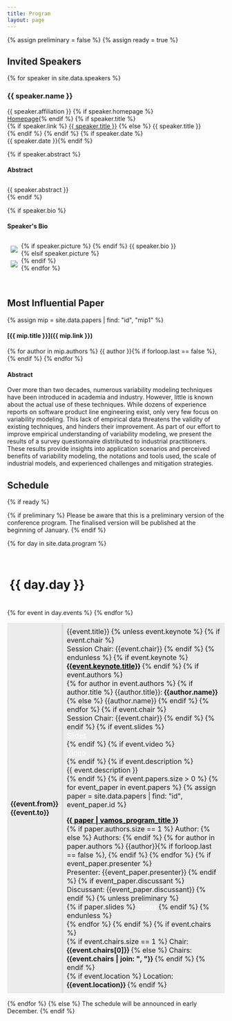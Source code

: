 ```yaml
---
title: Program
layout: page
---
```


{% assign preliminary = false %}
{% assign ready = true %}

## Invited Speakers

{% for speaker in site.data.speakers %}
<div class="col-md-12" style="padding-right:2rem">
<h3><a id="{{speaker.name|slugify}}"></a>{{ speaker.name }}</h3>
<span class="glyphicon glyphicon-home" aria-hidden="true"></span> {{ speaker.affiliation }}
{% if speaker.homepage %}<br><span class="glyphicon glyphicon-bookmark" aria-hidden="true"></span> <a href="{{ speaker.homepage }}">Homepage</a>{% endif %}
{% if speaker.title %}<br><span class="glyphicon glyphicon-blackboard" aria-hidden="true"></span>
  {% if speaker.link %}
    <a href="{{ speaker.link }}">{{ speaker.title }}</a>
  {% else %}
    {{ speaker.title }}
  {% endif %}
{% endif %}
{% if speaker.date %}<br><span class="glyphicon glyphicon-calendar" aria-hidden="true"></span> {{ speaker.date }}{% endif %}

{% if speaker.abstract %}
<h4>Abstract</h4>
<div class="text-muted text-justify" style="padding-top: 10px;">
{{ speaker.abstract }}
</div>
{% endif %}

{% if speaker.bio %}
<h4>Speaker's Bio</h4>

<div class="text-muted text-justify" style="padding-top: 10px;">
{% if speaker.picture %}
<img class="img-thumbnail" style="margin:8px;max-width:120px;height:auto" align="left" src="{{ 'assets/images/speakers/' | append: speaker.picture | relative_url }}">
{% endif %}
{{ speaker.bio }}
</div>
{% elsif speaker.picture %}
<br>
<img class="img-thumbnail" style="margin:8px;max-width:120px;height:auto" align="left" src="{{ 'assets/images/speakers/' | append: speaker.picture | relative_url }}">
{% endif %}
<div class="clearfix"></div>
</div>
{% endfor %}

&nbsp;
&nbsp;

## Most Influential Paper

{% assign mip = site.data.papers | find: "id", "mip1" %}

#### [{{ mip.title }}]({{ mip.link }})

{% for author in mip.authors %} {{ author }}{% if forloop.last == false %}, {% endif %} {% endfor %}

#### Abstract

Over more than two decades, numerous variability modeling techniques have been
introduced in academia and industry. However, little is known about the actual
use of these techniques. While dozens of experience reports on software product
line engineering exist, only very few focus on variability modeling. This lack
of empirical data threatens the validity of existing techniques, and hinders
their improvement. As part of our effort to improve empirical understanding of
variability modeling, we present the results of a survey questionnaire
distributed to industrial practitioners. These results provide insights into
application scenarios and perceived benefits of variability modeling, the
notations and tools used, the scale of industrial models, and experienced
challenges and mitigation strategies.

## Schedule

{% if ready %}

{% if preliminary %}
Please be aware that this is a preliminary version of the conference program.
The finalised version will be published at the beginning of January.
{% endif %}

<style>
  td { padding: 8px;
    border-top: 1px solid #ddd;
    border-bottom: 1px solid #ddd;
  }
  .left-td {  border-right: 4px solid #ddd; }
  .right-td {  border-left: 4px solid #ddd; }
  .presentation { margin-top: 1em; }
  .btn:focus { outline: 0 !important; }
</style>

{% for day in site.data.program %}
<div style="margin-top:30px;background-color:{{ day.color }};border-radius: 5px 5px 0px 0px;padding-left: 5px;padding-bottom: 20px;padding-top: 1px;"><h1>{{ day.day }}</h1></div>
<table class="col-xs-12">
  <tbody>
      {% for event in day.events %}
      <tr {% if event.non-session %} style="background-color:#ececec"{% endif %}>
        <td class="left-td col-xs-1">
          <strong>{{event.from}}</strong><br>
          <strong class="text-muted">{{event.to}}</strong>
        </td>
        <td class="right-td">
          <span class="text-primary lead">{{event.title}}</span>
          {% unless event.keynote %}
            {% if event.chair %}
              <br>
              <span class="text-muted">
              Session Chair: {{event.chair}}
              </span>
            {% endif %}
          {% endunless %}
          {% if event.keynote %}
            <br>
            <span class="lead"><a href="{{ event.keynote.link }}" style="color:#000000;"><strong>{{event.keynote.title}}</strong></a></span>
          {% endif %}
          {% if event.authors %}
            <br>
            {% for author in event.authors %}
              {% if author.title %}
                {{author.title}}: <strong>{{author.name}}</strong>
              {% else %}
                {{author.name}}
              {% endif %}
            {% endfor %}
            {% if event.chair %}
              <br>
              <span class="text-muted">
              Session Chair: {{event.chair}}
              </span>
            {% endif %}
          {% endif %}
          {% if event.slides %}
            <br>
            <a target="_blank" style="color:white" href="/slides/{{event.slides}}"><label class="btn btn-xs btn-success">
            <span class="glyphicon glyphicon-blackboard"></span> Slides</label></a>
            <br>
          {% endif %}
          {% if event.video %}
            <br>
            <a target="_blank" style="color:white" href="https://www.youtube.com/watch?v={{event.video}}"><label class="btn btn-xs btn-success">
            <span class="glyphicon glyphicon-film"></span> Video</label></a>
            <br>
          {% endif %}
          {% if event.description %}
            <br>
            <span class="text-muted">{{ event.description }}</span>
            <br>
          {% endif %}
          {% if event.papers.size > 0 %}
            {% for event_paper in event.papers %}
              {% assign paper = site.data.papers | find: "id", event_paper.id %}
              <div class="presentation">
              <a href="{{ paper.link }}" style="color:#000000;"><strong>{{ paper | vamos_program_title }}</strong></a>
              <br>
              <span class="text-muted">
                {% if paper.authors.size == 1 %}
                Author:
                {% else %}
                Authors:
                {% endif %}
                {% for author in paper.authors %}
                  {{author}}{% if forloop.last == false %}, {% endif %}
                {% endfor %}
              </span>
              {% if event_paper.presenter %}
              <br>
              <span class="text-muted">
                Presenter: {{event_paper.presenter}}
              </span>
              {% endif %}
              {% if event_paper.discussant %}
              <br>
              <span class="text-muted">
                Discussant: {{event_paper.discussant}}
              </span>
              {% endif %}
              {% unless preliminary %}
              <br>
              {% if paper.slides %}
              <a target="_blank" style="color:white" href="/slides/papers/{{paper.slides}}">
                <label class="btn btn-xs btn-success"> <span class="glyphicon glyphicon-circle-arrow-down"></span> Slides</label></a>
              {% endif %}
              {% endunless %}
              </div>
            {% endfor %}
          {% endif %}
          {% if event.chairs %}
            <br>
            {% if event.chairs.size == 1 %}
                Chair: <strong>{{event.chairs[0]}}</strong>
            {% else %}
                Chairs: <strong>{{event.chairs | join: ", "}}</strong>
            {% endif %}
          {% endif %}
          <br>
          {% if event.location %} Location: <strong>{{event.location}}</strong> {% endif %}
        </td>
      </tr>
      {% endfor %}
  </tbody>
</table>
<div stlye="margin-bottom:50px;" class="clearfix"></div>
{% endfor %}
<script>
  $( document ).ready( function() {
    $( ".abstract_btn" ).click( function(event) {
      $( event.target ).siblings( ".abstract" ).slideToggle('fast');
    });
  });
</script>
{% else %}
The schedule will be announced in early December.
{% endif %}
